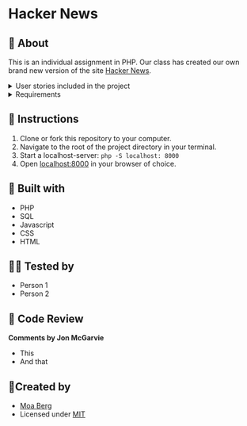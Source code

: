 # Hacker News

## 👀 About

This is an individual assignment in PHP. Our class has created our own brand new version of the site [Hacker News](https://news.ycombinator.com/news).

<details><summary>User stories included in the project</summary>

-   As a user I should be able to create an account.
-   As a user I should be able to login.
-   As a user I should be able to logout.
-   As a user I should be able to edit my account email, password and biography.
-   As a user I should be able to upload a profile avatar image.
-   As a user I should be able to create new posts with title, link and description.
-   As a user I should be able to edit my posts.
-   As a user I should be able to delete my posts.
-   As a user I'm able to view most upvoted posts.
-   As a user I'm able to view new posts.
-   As a user I should be able to upvote posts.
-   As a user I should be able to remove upvote from posts.
-   As a user I'm able to comment on a post.
-   As a user I'm able to edit my comments.
-   As a user I'm able to delete my comments.

</details>

<details><summary> Requirements </summary>

-   The application should be written in HTML, CSS, JavaScript, SQL and PHP.
-   The application should be built using a SQLite database with at least four different tables.
-   The application should be pushed to a public repository on [GitHub](https://github.com/).
-   The application should be responsive and be built using the method mobile-first.
-   The application should be implement secure [hashed passwords](https://secure.php.net/manual/en/function.password-hash.php) when signing up. <br>
-   The project should contain the files and directories in the [`resources`](resources) folder in the root of your repository. <br>
-   The project should implement an [accessible](https://a11yproject.com/checklist/) [graphical user interface](https://en.m.wikipedia.org/wiki/Graphical_user_interface).
-   The project should [declare strict types](https://php.net/manual/en/functions.arguments.php#functions.arguments.type-declaration.strict) in files containing only PHP code.
-   The project should not include any coding errors, warning or notices.
-   The project must be tested on at least two of your classmates computers. Add the testers name to the `README.md` file.
-   The project must receive a [code review](https://en.m.wikipedia.org/wiki/Code_review) by another student. Add at least 10 comments to the student's `README.md` file through a [pull request](https://help.github.com/en/articles/creating-a-pull-request). Give feedback to the student below your name. The last student gives feedback to the first student in the list. Add your feedback one day before the presentation.

</details>

## 💌 Instructions

1. Clone or fork this repository to your computer.
2. Navigate to the root of the project directory in your terminal.
3. Start a localhost-server: `php -S localhost: 8000`
4. Open [localhost:8000](http://localhost:8000) in your browser of choice.

## 💪 Built with

-   PHP
-   SQL
-   Javascript
-   CSS
-   HTML

## 👩‍💻 Tested by

-   Person 1
-   Person 2

## 🍭 Code Review

**Comments by Jon McGarvie**

-   This
-   And that

## 🎈Created by

-   [Moa Berg](https://github.com/moasannacatharina)
-   Licensed under [MIT](https://github.com/moasannacatharina/fake-news/blob/main/LICENSE)
